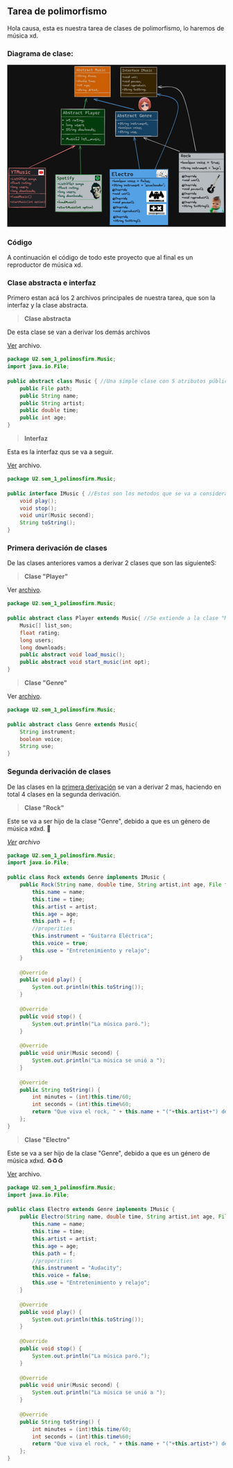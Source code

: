 ## Tarea de polimorfismo
Hola causa, esta es nuestra tarea de clases de polimorfismo, lo haremos de música xd.

### Diagrama de clase:
![diagrama](../../images/diag_class1.jpg)
### Código
A continuación el código de todo este proyecto que al final es un reproductor de música xd.

### Clase abstracta e interfaz
Primero estan acá los 2 archivos principales de nuestra tarea, que son la interfaz y la clase abstracta.

> **Clase abstracta**

De esta clase se van a derivar los demás archivos

[Ver](../../src/U2/sem_1_polimosfirm/Music/Music.java) archivo.
```java
package U2.sem_1_polimosfirm.Music;
import java.io.File;

public abstract class Music { //Una simple clase con 5 atributos públicos 🦄
    public File path;
    public String name;
    public String artist;
    public double time;
    public int age;
}
```

> **Interfaz**

Esta es la interfaz qus se va a seguir.

[Ver](../../src/U2/sem_1_polimosfirm/Music/IMusic.java) archivo.
```java
package U2.sem_1_polimosfirm.Music;

public interface IMusic { //Estos son los metodos que se va a considerar
    void play();
    void stop();
    void unir(Music second);
    String toString();
}
```

### Primera derivación de clases
De las clases anteriores vamos a derivar 2 clases que son las siguienteS:

> **Clase "Player"**

Ver [archivo](../../src/U2/sem_1_polimosfirm/Music/Player.java).
```java
package U2.sem_1_polimosfirm.Music;

public abstract class Player extends Music{ //Se extiende a la clase "Music" y estos son sus atributos y metodos.
    Music[] list_son;
    float rating;
    long users;
    long downloads;
    public abstract void load_music();
    public abstract void start_music(int opt);
}
```

> **Clase "Genre"**

Ver [archivo](../../src/U2/sem_1_polimosfirm/Music/Genre.java).
```java
package U2.sem_1_polimosfirm.Music;

public abstract class Genre extends Music{
    String instrument;
    boolean voice;
    String use;
}
```

### Segunda derivación de clases
De las clases en la [primera derivación](#primera-derivación-de-clases) se van a derivar 2 mas, haciendo en total 4 clases en la segunda derivación.

> **Clase "Rock"**

Este se va a ser hijo de la clase "Genre", debido a que es un género de música xdxd. 🦍

*[Ver](../../src/U2/sem_1_polimosfirm/Music/Rock.java) archivo*
```java
package U2.sem_1_polimosfirm.Music;
import java.io.File;

public class Rock extends Genre implements IMusic { 
    public Rock(String name, double time, String artist,int age, File f) {
        this.name = name;
        this.time = time;
        this.artist = artist;
        this.age = age;
        this.path = f;
        //properities
        this.instrument = "Guitarra Eléctrica";
        this.voice = true;
        this.use = "Entretenimiento y relajo";
    }

    @Override
    public void play() {  
        System.out.println(this.toString());
    }
    
    @Override
    public void stop() {
        System.out.println("La música paró.");
    }

    @Override
    public void unir(Music second) {
        System.out.println("La música se unió a ");
    }

    @Override
    public String toString() {
        int minutes = (int)this.time/60;
        int seconds = (int)this.time%60;
        return "Que viva el rock, " + this.name + "("+this.artist+") del año " + this.age +"\n(00:00/"+minutes+":"+seconds+")";
    };
}
```

> **Clase "Electro"**

Este se va a ser hijo de la clase "Genre", debido a que es un género de música xdxd. ♻️♻️♻️

[Ver](../../src/U2/sem_1_polimosfirm/Music/Electro.java) archivo.
```java
package U2.sem_1_polimosfirm.Music;
import java.io.File;

public class Electro extends Genre implements IMusic {
    public Electro(String name, double time, String artist,int age, File f) {
        this.name = name;
        this.time = time;
        this.artist = artist;
        this.age = age;
        this.path = f;
        //properities
        this.instrument = "Audacity";
        this.voice = false;
        this.use = "Entretenimiento y relajo";
    }

    @Override
    public void play() {  
        System.out.println(this.toString());
    }
    
    @Override
    public void stop() {
        System.out.println("La música paró.");
    }

    @Override
    public void unir(Music second) {
        System.out.println("La música se unió a ");
    }

    @Override
    public String toString() {
        int minutes = (int)this.time/60;
        int seconds = (int)this.time%60;
        return "Que viva el rock, " + this.name + "("+this.artist+") del año " + this.age +"\n(00:00/"+minutes+":"+seconds+")";
    };
}

```